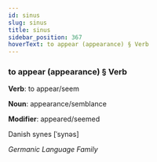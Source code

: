 ```yaml
---
id: sinus
slug: sinus
title: sinus
sidebar_position: 367
hoverText: to appear (appearance) § Verb
---
```


### to appear (appearance) § Verb

**Verb**: to appear/seem

**Noun**: appearance/semblance

**Modifier**: appeared/seemed

Danish synes [ˈsynəs]

*Germanic Language Family*
